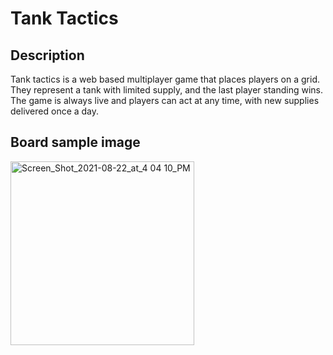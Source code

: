 # Tank Tactics

## Description
Tank tactics is a web based multiplayer game that places players on a grid. They represent a tank with limited supply, and the last player standing wins. The game is always live and players can act at any time, with new supplies delivered once a day.

## Board sample image
<img width="294" alt="Screen_Shot_2021-08-22_at_4 04 10_PM" src="https://github.com/Drne/tank-tactics/assets/13527288/0d142b25-39e6-42e8-8f66-45d083ceeb81">
